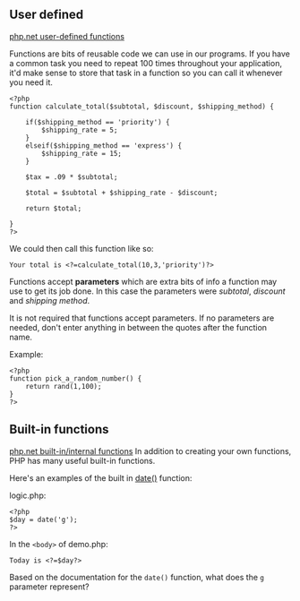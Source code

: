 ## User defined

[php.net user-defined functions](http://us2.php.net/manual/en/functions.user-defined.php)

Functions are bits of reusable code we can use in our programs. If you have a common task you need to repeat 100 times throughout your application, it'd make sense to store that task in a function so you can call it whenever you need it.

	<?php
	function calculate_total($subtotal, $discount, $shipping_method) {
		
		if($shipping_method == 'priority') {
			$shipping_rate = 5;
		}
		elseif($shipping_method == 'express') {
			$shipping_rate = 15;
		}
		
		$tax = .09 * $subtotal;
		
		$total = $subtotal + $shipping_rate - $discount;
		
		return $total;
		
	}
	?>
	
We could then call this function like so:

	Your total is <?=calculate_total(10,3,'priority')?>

Functions accept __parameters__ which are extra bits of info a function may use to get its job done. In this case the parameters were *subtotal*, *discount* and *shipping method*. 

It is not required that functions accept parameters. If no parameters are needed, don't enter anything in between the quotes after the function name.

Example:

	<?php
	function pick_a_random_number() {
		return rand(1,100);
	}
	?>





## Built-in functions
[php.net built-in/internal functions](http://us2.php.net/manual/en/functions.internal.php)
In addition to creating your own functions, PHP has many useful built-in functions.

Here's an examples of the built in [date()](http://us2.php.net/manual/en/function.date.php) function:

logic.php:

	<?php 
	$day = date('g');
	?>

In the `<body>` of demo.php:

	Today is <?=$day?>
	
Based on the documentation for the `date()` function, what does the `g` parameter represent?
